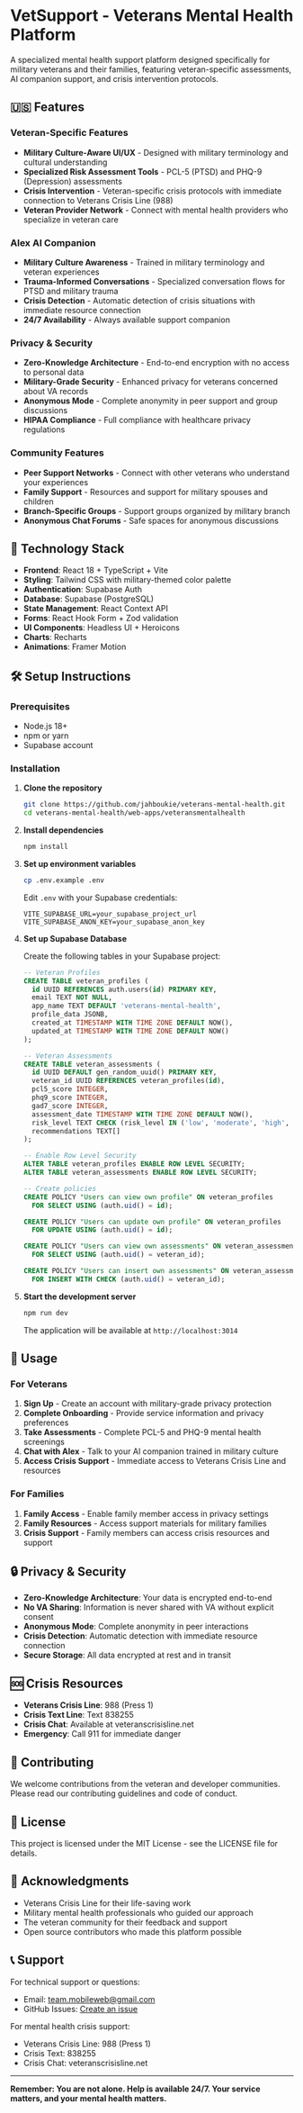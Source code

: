 # VetSupport - Veterans Mental Health Platform

A specialized mental health support platform designed specifically for military veterans and their families, featuring veteran-specific assessments, AI companion support, and crisis intervention protocols.

## 🇺🇸 Features

### Veteran-Specific Features
- **Military Culture-Aware UI/UX** - Designed with military terminology and cultural understanding
- **Specialized Risk Assessment Tools** - PCL-5 (PTSD) and PHQ-9 (Depression) assessments
- **Crisis Intervention** - Veteran-specific crisis protocols with immediate connection to Veterans Crisis Line (988)
- **Veteran Provider Network** - Connect with mental health providers who specialize in veteran care

### Alex AI Companion
- **Military Culture Awareness** - Trained in military terminology and veteran experiences
- **Trauma-Informed Conversations** - Specialized conversation flows for PTSD and military trauma
- **Crisis Detection** - Automatic detection of crisis situations with immediate resource connection
- **24/7 Availability** - Always available support companion

### Privacy & Security
- **Zero-Knowledge Architecture** - End-to-end encryption with no access to personal data
- **Military-Grade Security** - Enhanced privacy for veterans concerned about VA records
- **Anonymous Mode** - Complete anonymity in peer support and group discussions
- **HIPAA Compliance** - Full compliance with healthcare privacy regulations

### Community Features
- **Peer Support Networks** - Connect with other veterans who understand your experiences
- **Family Support** - Resources and support for military spouses and children
- **Branch-Specific Groups** - Support groups organized by military branch
- **Anonymous Chat Forums** - Safe spaces for anonymous discussions

## 🚀 Technology Stack

- **Frontend**: React 18 + TypeScript + Vite
- **Styling**: Tailwind CSS with military-themed color palette
- **Authentication**: Supabase Auth
- **Database**: Supabase (PostgreSQL)
- **State Management**: React Context API
- **Forms**: React Hook Form + Zod validation
- **UI Components**: Headless UI + Heroicons
- **Charts**: Recharts
- **Animations**: Framer Motion

## 🛠️ Setup Instructions

### Prerequisites
- Node.js 18+ 
- npm or yarn
- Supabase account

### Installation

1. **Clone the repository**
   ```bash
   git clone https://github.com/jahboukie/veterans-mental-health.git
   cd veterans-mental-health/web-apps/veteransmentalhealth
   ```

2. **Install dependencies**
   ```bash
   npm install
   ```

3. **Set up environment variables**
   ```bash
   cp .env.example .env
   ```
   
   Edit `.env` with your Supabase credentials:
   ```env
   VITE_SUPABASE_URL=your_supabase_project_url
   VITE_SUPABASE_ANON_KEY=your_supabase_anon_key
   ```

4. **Set up Supabase Database**
   
   Create the following tables in your Supabase project:

   ```sql
   -- Veteran Profiles
   CREATE TABLE veteran_profiles (
     id UUID REFERENCES auth.users(id) PRIMARY KEY,
     email TEXT NOT NULL,
     app_name TEXT DEFAULT 'veterans-mental-health',
     profile_data JSONB,
     created_at TIMESTAMP WITH TIME ZONE DEFAULT NOW(),
     updated_at TIMESTAMP WITH TIME ZONE DEFAULT NOW()
   );

   -- Veteran Assessments
   CREATE TABLE veteran_assessments (
     id UUID DEFAULT gen_random_uuid() PRIMARY KEY,
     veteran_id UUID REFERENCES veteran_profiles(id),
     pcl5_score INTEGER,
     phq9_score INTEGER,
     gad7_score INTEGER,
     assessment_date TIMESTAMP WITH TIME ZONE DEFAULT NOW(),
     risk_level TEXT CHECK (risk_level IN ('low', 'moderate', 'high', 'crisis')),
     recommendations TEXT[]
   );

   -- Enable Row Level Security
   ALTER TABLE veteran_profiles ENABLE ROW LEVEL SECURITY;
   ALTER TABLE veteran_assessments ENABLE ROW LEVEL SECURITY;

   -- Create policies
   CREATE POLICY "Users can view own profile" ON veteran_profiles
     FOR SELECT USING (auth.uid() = id);

   CREATE POLICY "Users can update own profile" ON veteran_profiles
     FOR UPDATE USING (auth.uid() = id);

   CREATE POLICY "Users can view own assessments" ON veteran_assessments
     FOR SELECT USING (auth.uid() = veteran_id);

   CREATE POLICY "Users can insert own assessments" ON veteran_assessments
     FOR INSERT WITH CHECK (auth.uid() = veteran_id);
   ```

5. **Start the development server**
   ```bash
   npm run dev
   ```

   The application will be available at `http://localhost:3014`

## 📱 Usage

### For Veterans
1. **Sign Up** - Create an account with military-grade privacy protection
2. **Complete Onboarding** - Provide service information and privacy preferences
3. **Take Assessments** - Complete PCL-5 and PHQ-9 mental health screenings
4. **Chat with Alex** - Talk to your AI companion trained in military culture
5. **Access Crisis Support** - Immediate access to Veterans Crisis Line and resources

### For Families
1. **Family Access** - Enable family member access in privacy settings
2. **Family Resources** - Access support materials for military families
3. **Crisis Support** - Family members can access crisis resources and support

## 🔒 Privacy & Security

- **Zero-Knowledge Architecture**: Your data is encrypted end-to-end
- **No VA Sharing**: Information is never shared with VA without explicit consent
- **Anonymous Mode**: Complete anonymity in peer interactions
- **Crisis Detection**: Automatic detection with immediate resource connection
- **Secure Storage**: All data encrypted at rest and in transit

## 🆘 Crisis Resources

- **Veterans Crisis Line**: 988 (Press 1)
- **Crisis Text Line**: Text 838255
- **Crisis Chat**: Available at veteranscrisisline.net
- **Emergency**: Call 911 for immediate danger

## 🤝 Contributing

We welcome contributions from the veteran and developer communities. Please read our contributing guidelines and code of conduct.

## 📄 License

This project is licensed under the MIT License - see the LICENSE file for details.

## 🙏 Acknowledgments

- Veterans Crisis Line for their life-saving work
- Military mental health professionals who guided our approach
- The veteran community for their feedback and support
- Open source contributors who made this platform possible

## 📞 Support

For technical support or questions:
- Email: team.mobileweb@gmail.com
- GitHub Issues: [Create an issue](https://github.com/jahboukie/veterans-mental-health/issues)

For mental health crisis support:
- Veterans Crisis Line: 988 (Press 1)
- Crisis Text: 838255
- Crisis Chat: veteranscrisisline.net

---

**Remember: You are not alone. Help is available 24/7. Your service matters, and your mental health matters.**

